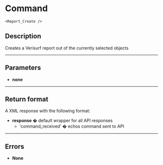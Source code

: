 # Command

    <Report_Create />

## Description

Creates a Verisurf report out of the currently selected objects

***

## Parameters
- **none**

***

## Return format
A XML response with the following format:

- **response** � default wrapper for all API responses
    - 'command_received' � echos command sent to API

***

## Errors
- **None**
